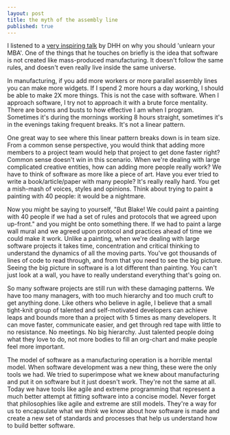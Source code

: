 ```yaml
---
layout: post
title: the myth of the assembly line
published: true
---
```


I listened to a [very inspiring talk](http://ecorner.stanford.edu/authorMaterialInfo.html?mid=2334) by DHH on why you should 'unlearn your MBA'. One of the things that he touches on briefly is the idea that software is not created like mass-produced manufacturing. It doesn't follow the same rules, and doesn't even really live inside the same universe.

In manufacturing, if you add more workers or more parallel assembly lines you can make more widgets. If I spend 2 more hours a day working, I should be able to make 2X more things. This is not the case with software. When I approach software, I try not to approach it with a brute force mentality. There are booms and busts to how effective I am when I program. Sometimes it's during the mornings working 8 hours straight, sometimes it's in the evenings taking frequent breaks. It's not a linear pattern.

One great way to see where this linear pattern breaks down is in team size. From a common sense perspective, you would think that adding more members to a project team would help that project to get done faster right? Common sense doesn't win in this scenario. When we're dealing with large complicated creative entities, how can adding more people really work? We have to think of software as more like a piece of art. Have you ever tried to write a book/article/paper with many people? It's really really hard. You get a mish-mash of voices, styles and opinions. Think about trying to paint a painting with 40 people: it would be a nightmare.

Now you might be saying to yourself, "But Blake! We could paint a painting with 40 people if we had a set of rules and protocols that we agreed upon up-front." and you might be onto something there. If we had to paint a large wall mural and we agreed upon protocol and practices ahead of time we could make it work. Unlike a painting, when we're dealing with large software projects it takes time, concentration and critical thinking to understand the dynamics of all the moving parts. You've got thousands of lines of code to read through, and from that you need to see the big picture. Seeing the big picture in software is a lot different than painting. You can't just look at a wall, you have to really understand everything that's going on.

So many software projects are still run with these damaging patterns. We have too many managers, with too much hierarchy and too much cruft to get anything done. Like others who believe in agile, I believe that a small tight-knit group of talented and self-motivated developers can achieve leaps and bounds more than a project with 5 times as many developers. It can move faster, communicate easier, and get through red tape with little to no resistance. No meetings. No big hierarchy. Just talented people doing what they love to do, not more bodies to fill an org-chart and make people feel more important.

The model of software as a manufacturing operation is a horrible mental model. When software development was a new thing, these were the only tools we had. We tried to superimpose what we knew about manufacturing and put it on software but it just doesn't work. They're not the same at all. Today we have tools like agile and extreme programming that represent a much better attempt at fitting software into a concise model. Never forget that philosophies like agile and extreme are still models. They're a way for us to encapsulate what we _think_ we know about how software is made and create a new set of standards and processes that help us understand how to build better software.



